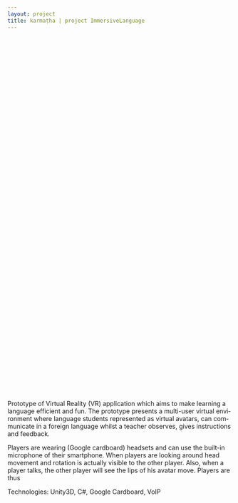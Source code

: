 ```yaml
---
layout: project
title: karmaṭha | project ImmersiveLanguage
---
```


<section class="content-block" id="">
    <div style="height: 800px; background-image: url('../../css/images/projects/2015_bartertown/screenshots/game01.png');  background-size: cover;"></div>
    <div class="multi-lang-block">
        <div lang="en">
            <p>
Prototype of Virtual Reality (VR) application which aims to make learning a language efficient and fun. The prototype presents a multi-user virtual environment where language students represented as virtual avatars, can communicate in a foreign language whilst a teacher observes, gives instructions and feedback.
            </p>
            <p>
Players are wearing (Google cardboard) headsets and can use the built-in microphone of their smartphone. When players are looking around head movement and rotation is actually visible to the other player. Also, when a player talks, the other player will see the lips of his avatar move. Players are thus 
            </p>
            <p>
Technologies: Unity3D, C#, Google Cardboard, VoIP         
            </p>
        </div>
    </div>
</section>
